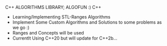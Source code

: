 C++ ALGORITHMS LIBRARY; ALGOFUN :) C++

- Learning/Implementing STL-Ranges Algorithms
- Implement Some Custom Algorithms and Solutions to some problems as we go :)
- Ranges and Concepts will be used
- Currentlt Using C++20 but will update for C++2b...
